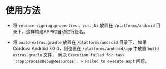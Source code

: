 # 使用方法

- 将 `release-signing.properties` 、`rcs.jks` 放置在 `/platforms/android` 目录下，这样构建APP时自动进行签名。

- 将 `build-extras.gradle` 放置在 `/platforms/android` 目录下，
如果 Cordova Android 7.0.0，则也要在 `/platforms/android/app` 中放置 `build-extras.gradle` 文件，
解决 `Execution failed for task ':app:processDebugResources'. > Failed to execute aapt` 问题。

